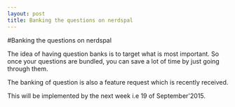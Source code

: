 ```yaml
---
layout: post
title: Banking the questions on nerdspal
---
```


#Banking the questions on nerdspal

The idea of having question banks is to target what is most important. So once your questions are bundled, you can save a lot of time by just going through them.

The banking of question is also a feature request which is recently received.

This will be implemented by the next week i.e 19 of September'2015.
